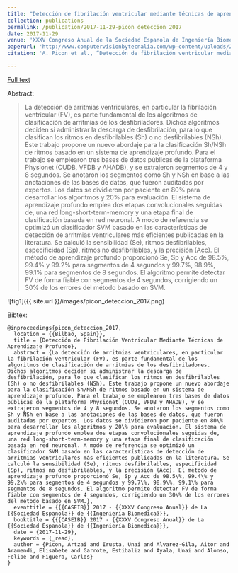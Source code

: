 ```yaml
---
title: "Detección de fibrilación ventricular mediante técnicas de aprendizaje profundo"
collection: publications
permalink: /publication/2017-11-29-picon_deteccion_2017
date: 2017-11-29
venue: 'XXXV Congreso Anual de la Sociedad Espanola de Ingeniería Biomedica. Bilbao, 29 Nov – 1 Dic, 2017'
paperurl: 'http://www.computervisionbytecnalia.com/wp-content/uploads/2018/01/caseib_2017_picon.pdf'
citation: 'A. Picon et al., “Detección de fibrilación ventricular mediante técnicas de aprendizaje profundo,” in CASEIB 2017 - XXXV Congreso Anual de la Sociedad Espanola de Ingeniería Biomedica, Bilbao, Spain, 2017.' 

---
```


<a href='http://www.computervisionbytecnalia.com/wp-content/uploads/2018/01/caseib_2017_picon.pdf'>Full text</a>

Abstract: 

>La detección de arritmias ventriculares, en particular la fibrilación ventricular (FV), es parte fundamental de los algoritmos de clasificación de arritmias de los desfibriladores. Dichos algoritmos deciden si administrar la descarga de desfibrilación, para lo que clasifican los ritmos en desfibrilables (Sh) o no desfibrilables (NSh). Este trabajo propone un nuevo abordaje para la clasificación Sh/NSh de ritmos basado en un sistema de aprendizaje profundo. Para el trabajo se emplearon tres bases de datos públicas de la plataforma Physionet (CUDB, VFDB y AHADB), y se extrajeron segmentos de 4 y 8 segundos. Se anotaron los segmentos como Sh y NSh en base a las anotaciones de las bases de datos, que fueron auditadas por expertos. Los datos se dividieron por paciente en 80% para desarrollar los algoritmos y 20% para evaluación. El sistema de aprendizaje profundo emplea dos etapas convolucionales seguidas de, una red long-short-term-memory y una etapa final de clasificación basada en red neuronal. A modo de referencia se optimizó un clasificador SVM basado en las características de detección de arritmias ventriculares más eficientes publicadas en la literatura. Se calculó la sensibilidad (Se), ritmos desfibrilables, especificidad (Sp), ritmos no desfibrilables, y la precisión (Acc). El método de aprendizaje profundo proporcionó Se, Sp y Acc de 98.5%, 99.4% y 99.2% para segmentos de 4 segundos y 99.7%, 98.9%, 99.1% para segmentos de 8 segundos. El algoritmo permite detectar FV de forma fiable con segmentos de 4 segundos, corrigiendo un 30% de los errores del método basado en SVM.

![fig1]({{ site.url }}/images/picon_deteccion_2017.png)

Bibtex:

```
@inproceedings{picon_deteccion_2017,
  location = {{Bilbao, Spain}},
  title = {Detección de Fibrilación Ventricular Mediante Técnicas de Aprendizaje Profundo},
  abstract = {La detección de arritmias ventriculares, en particular la fibrilación ventricular (FV), es parte fundamental de los algoritmos de clasificación de arritmias de los desfibriladores. Dichos algoritmos deciden si administrar la descarga de desfibrilación, para lo que clasifican los ritmos en desfibrilables (Sh) o no desfibrilables (NSh). Este trabajo propone un nuevo abordaje para la clasificación Sh/NSh de ritmos basado en un sistema de aprendizaje profundo. Para el trabajo se emplearon tres bases de datos públicas de la plataforma Physionet (CUDB, VFDB y AHADB), y se extrajeron segmentos de 4 y 8 segundos. Se anotaron los segmentos como Sh y NSh en base a las anotaciones de las bases de datos, que fueron auditadas por expertos. Los datos se dividieron por paciente en 80\% para desarrollar los algoritmos y 20\% para evaluación. El sistema de aprendizaje profundo emplea dos etapas convolucionales seguidas de, una red long-short-term-memory y una etapa final de clasificación basada en red neuronal. A modo de referencia se optimizó un clasificador SVM basado en las características de detección de arritmias ventriculares más eficientes publicadas en la literatura. Se calculó la sensibilidad (Se), ritmos desfibrilables, especificidad (Sp), ritmos no desfibrilables, y la precisión (Acc). El método de aprendizaje profundo proporcionó Se, Sp y Acc de 98.5\%, 99.4\% y 99.2\% para segmentos de 4 segundos y 99.7\%, 98.9\%, 99.1\% para segmentos de 8 segundos. El algoritmo permite detectar FV de forma fiable con segmentos de 4 segundos, corrigiendo un 30\% de los errores del método basado en SVM.},
  eventtitle = {{{CASEIB}} 2017 - {{XXXV Congreso Anual}} de La {{Sociedad Espanola}} de {{Ingeniería Biomedica}}},
  booktitle = {{{CASEIB}} 2017 - {{XXXV Congreso Anual}} de La {{Sociedad Espanola}} de {{Ingeniería Biomedica}}},
  date = {2017-11-29},
  keywords = {_read},
  author = {Picon, Artzai and Irusta, Unai and Alvarez-Gila, Aitor and Aramendi, Elisabete and Garrote, Estibaliz and Ayala, Unai and Alonso, Felipe and Figuera, Carlos}
}
```